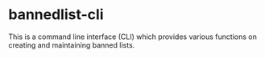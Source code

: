 # bannedlist-cli

This is a command line interface (CLI) which provides various functions on creating and maintaining banned lists.
